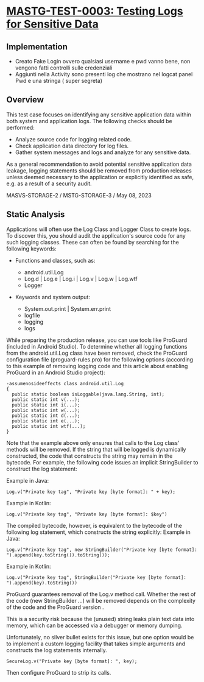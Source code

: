 # [MASTG-TEST-0003: Testing Logs for Sensitive Data](https://mas.owasp.org/MASTG/tests/android/MASVS-STORAGE/MASTG-TEST-0003)

## Implementation

- Creato Fake Login ovvero qualsiasi username e pwd vanno bene, non vengono fatti controlli sulle credenziali
- Aggiunti nella Activity sono presenti  log che mostrano nel logcat panel Pwd e una stringa ( super segreta)

## Overview

This test case focuses on identifying any sensitive application data within both system and application logs. The following checks should be performed:

- Analyze source code for logging related code.
- Check application data directory for log files.
- Gather system messages and logs and analyze for any sensitive data.

As a general recommendation to avoid potential sensitive application data leakage, logging statements should be removed from production releases unless deemed necessary to the application or explicitly identified as safe, e.g. as a result of a security audit.

MASVS-STORAGE-2 / MSTG-STORAGE-3 / May 08, 2023
## Static Analysis

Applications will often use the Log Class and Logger Class to create logs. To discover this, you should audit the application's source code for any such logging classes. These can often be found by searching for the following keywords:

- Functions and classes, such as:
  - android.util.Log
  - Log.d | Log.e | Log.i | Log.v | Log.w | Log.wtf
  - Logger

- Keywords and system output:
  - System.out.print | System.err.print
  - logfile
  - logging
  - logs

While preparing the production release, you can use tools like ProGuard (included in Android Studio). To determine whether all logging functions from the android.util.Log class have been removed, check the ProGuard configuration file (proguard-rules.pro) for the following options (according to this example of removing logging code and this article about enabling ProGuard in an Android Studio project):
```
-assumenosideeffects class android.util.Log
{
  public static boolean isLoggable(java.lang.String, int);
  public static int v(...);
  public static int i(...);
  public static int w(...);
  public static int d(...);
  public static int e(...);
  public static int wtf(...);
}
```
Note that the example above only ensures that calls to the Log class' methods will be removed. If the string that will be logged is dynamically constructed, the code that constructs the string may remain in the bytecode. For example, the following code issues an implicit StringBuilder to construct the log statement:

Example in Java:
```
Log.v("Private key tag", "Private key [byte format]: " + key);
```
Example in Kotlin:
```
Log.v("Private key tag", "Private key [byte format]: $key")
```
The compiled bytecode, however, is equivalent to the bytecode of the following log statement, which constructs the string explicitly:
Example in Java:
```
Log.v("Private key tag", new StringBuilder("Private key [byte format]: ").append(key.toString()).toString());
```
Example in Kotlin:
```
Log.v("Private key tag", StringBuilder("Private key [byte format]: ").append(key).toString())
```
ProGuard guarantees removal of the Log.v method call. Whether the rest of the code (new StringBuilder ...) will be removed depends on the complexity of the code and the ProGuard version .

This is a security risk because the (unused) string leaks plain text data into memory, which can be accessed via a debugger or memory dumping.

Unfortunately, no silver bullet exists for this issue, but one option would be to implement a custom logging facility that takes simple arguments and constructs the log statements internally.
```
SecureLog.v("Private key [byte format]: ", key);
```

Then configure ProGuard to strip its calls.

